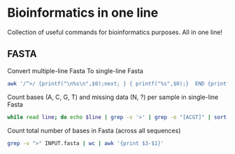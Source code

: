 # Bioinformatics in one line

Collection of useful commands for bioinformatics purposes. All in one line!

## FASTA 

Convert multiple-line Fasta To single-line Fasta

```bash
awk '/^>/ {printf("\n%s\n",$0);next; } { printf("%s",$0);}  END {printf("\n");}' < INPUT.fasta | tail -n +2 > OUTPUT.fasta 
```

Count bases (A, C, G, T) and missing data (N, ?) per sample in single-line Fasta

```bash
while read line; do echo $line | grep -v '>' | grep -o "[ACGT]" | sort | uniq -c | paste - - - - | tr "\n" "\t" ;  echo $line | grep -v '>' | grep -o "[?N]" | sort | uniq -c | sort -k2r | paste - - ; echo $line | grep '>' | tr "\n" "\t" ; done < INPUT.fasta
```

Count total number of bases in Fasta (across all sequences)

```bash
grep -v ">" INPUT.fasta | wc | awk '{print $3-$1}'
```
